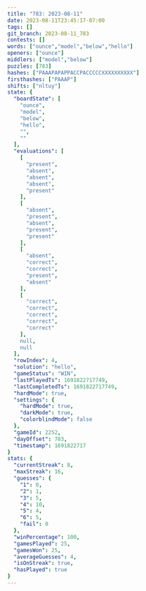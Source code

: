 ```yaml
---
title: "783: 2023-08-11"
date: 2023-08-11T23:45:17-07:00
tags: []
git_branch: 2023-08-11_783
contests: []
words: ["ounce","model","below","hello"]
openers: ["ounce"]
middlers: ["model","below"]
puzzles: [783]
hashes: ["PAAAPAPAPPACCPACCCCCXXXXXXXXXX"]
firsthashes: ["PAAAP"]
shifts: ["nltuy"]
state: {
  "boardState": [
    "ounce",
    "model",
    "below",
    "hello",
    "",
    ""
  ],
  "evaluations": [
    [
      "present",
      "absent",
      "absent",
      "absent",
      "present"
    ],
    [
      "absent",
      "present",
      "absent",
      "present",
      "present"
    ],
    [
      "absent",
      "correct",
      "correct",
      "present",
      "absent"
    ],
    [
      "correct",
      "correct",
      "correct",
      "correct",
      "correct"
    ],
    null,
    null
  ],
  "rowIndex": 4,
  "solution": "hello",
  "gameStatus": "WIN",
  "lastPlayedTs": 1691822717749,
  "lastCompletedTs": 1691822717749,
  "hardMode": true,
  "settings": {
    "hardMode": true,
    "darkMode": true,
    "colorblindMode": false
  },
  "gameId": 2252,
  "dayOffset": 783,
  "timestamp": 1691822717
}
stats: {
  "currentStreak": 8,
  "maxStreak": 16,
  "guesses": {
    "1": 0,
    "2": 1,
    "3": 5,
    "4": 10,
    "5": 4,
    "6": 5,
    "fail": 0
  },
  "winPercentage": 100,
  "gamesPlayed": 25,
  "gamesWon": 25,
  "averageGuesses": 4,
  "isOnStreak": true,
  "hasPlayed": true
}
---
```

<!-- more -->
